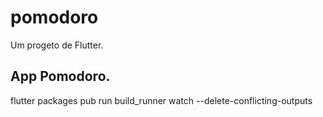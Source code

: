 # pomodoro

Um progeto de Flutter.

## App Pomodoro.

flutter packages pub run build_runner watch --delete-conflicting-outputs
